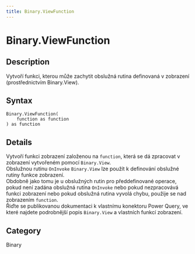 ```yaml
---
title: Binary.ViewFunction
---
```


# Binary.ViewFunction


## Description

Vytvoří funkci, kterou může zachytit obslužná rutina definovaná v zobrazení (prostřednictvím Binary.View).


## Syntax

```powerquery
Binary.ViewFunction(
    function as function
) as function
```


## Details

Vytvoří funkci zobrazení založenou na <code>function</code>, která se dá zpracovat v zobrazení vytvořeném pomocí <code>Binary.View</code>.<br />Obslužnou rutinu <code>OnInvoke</code> <code>Binary.View</code> lze použít k definování obslužné rutiny funkce zobrazení.<br />Obdobně jako tomu je u obslužných rutin pro předdefinované operace, pokud není zadána obslužná rutina <code>OnInvoke</code> nebo pokud nezpracovává funkci zobrazení nebo pokud obslužná rutina vyvolá chybu, použije se nad zobrazením <code>function</code>.<br />Řiďte se publikovanou dokumentaci k vlastnímu konektoru Power Query, ve které najdete podrobnější popis <code>Binary.View</code> a vlastních funkcí zobrazení.<br />



## Category
Binary
